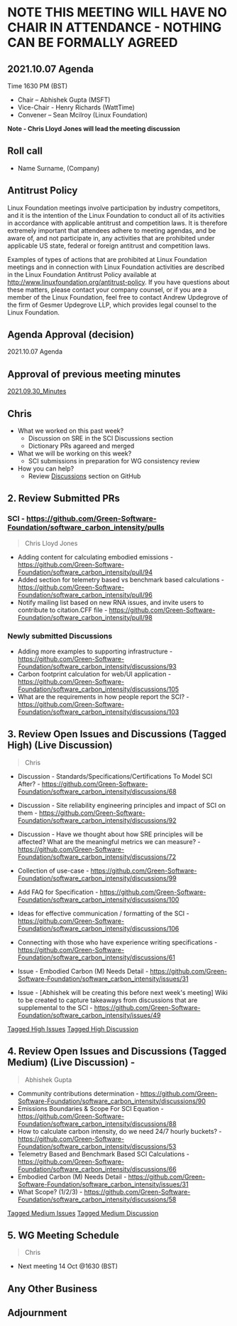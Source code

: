 
# NOTE THIS MEETING WILL HAVE NO CHAIR IN ATTENDANCE - NOTHING CAN BE FORMALLY AGREED

## 2021.10.07 Agenda
Time 1630 PM (BST)

- Chair – Abhishek Gupta (MSFT)
- Vice-Chair - Henry Richards (WattTime)
- Convener – Sean Mcilroy (Linux Foundation)

**Note - Chris Lloyd Jones will lead the meeting discussion**

## Roll call
* Name Surname, (Company)  
  
## Antitrust Policy
Linux Foundation meetings involve participation by industry competitors, and it is the intention of the Linux Foundation to conduct 
all of its activities in accordance with applicable antitrust and competition laws. 
It is therefore extremely important that attendees adhere to meeting agendas, and be aware of, and not participate in, any activities 
that are prohibited under applicable US state, federal or foreign antitrust and competition laws.

Examples of types of actions that are prohibited at Linux Foundation meetings and in connection with Linux Foundation activities are 
described in the Linux Foundation Antitrust Policy available at http://www.linuxfoundation.org/antitrust-policy. 
If you have questions about these matters, please contact your company counsel, or if you are a member of the Linux Foundation, 
feel free to contact Andrew Updegrove of the firm of Gesmer Updegrove LLP, which provides legal counsel to the Linux Foundation.
  
## Agenda Approval (decision) 
2021.10.07 Agenda
  
## Approval of previous meeting minutes
[2021.09.30_Minutes](https://github.com/Green-Software-Foundation/standards_wg/blob/seanmcilroy29-patch-1/Agenda_Minutes/2021.09.30_Minutes_draft.md)

## Chris
- What we worked on this past week?
  - Discussion on SRE in the SCI Discussions section  
  - Dictionary PRs agareed and merged
- What we will be working on this week?
  - SCI submissions in preparation for WG consistency review
- How you can help?
  - Review [Discussions](https://github.com/Green-Software-Foundation/software_carbon_intensity/discussions) section on GitHub

## 2. Review Submitted PRs

### SCI - https://github.com/Green-Software-Foundation/software_carbon_intensity/pulls

> Chris Lloyd Jones

- Adding content for calculating embodied emissions - https://github.com/Green-Software-Foundation/software_carbon_intensity/pull/94
- Added section for telemetry based vs benchmark based calculations - https://github.com/Green-Software-Foundation/software_carbon_intensity/pull/96
-  Notify mailing list based on new RNA issues, and invite users to contribute to citation.CFF file - https://github.com/Green-Software-Foundation/software_carbon_intensity/pull/98

### Newly submitted Discussions

- Adding more examples to supporting infrastructure - https://github.com/Green-Software-Foundation/software_carbon_intensity/discussions/93
- Carbon footprint calculation for web/UI application - https://github.com/Green-Software-Foundation/software_carbon_intensity/discussions/105
- What are the requirements in how people report the SCI? - https://github.com/Green-Software-Foundation/software_carbon_intensity/discussions/103

## 3. Review Open Issues and Discussions (Tagged High) (Live Discussion)
> Chris
- Discussion - Standards/Specifications/Certifications To Model SCI After? - https://github.com/Green-Software-Foundation/software_carbon_intensity/discussions/68
- Discussion - Site reliability engineering principles and impact of SCI on them - https://github.com/Green-Software-Foundation/software_carbon_intensity/discussions/92
- Discussion - Have we thought about how SRE principles will be affected? What are the meaningful metrics we can measure? - https://github.com/Green-Software-Foundation/software_carbon_intensity/discussions/72
- Collection of use-case - https://github.com/Green-Software-Foundation/software_carbon_intensity/discussions/99
- Add FAQ for Specification - https://github.com/Green-Software-Foundation/software_carbon_intensity/discussions/100
- Ideas for effective communication / formatting of the SCI - https://github.com/Green-Software-Foundation/software_carbon_intensity/discussions/106
- Connecting with those who have experience writing specifications - https://github.com/Green-Software-Foundation/software_carbon_intensity/discussions/61

- Issue - Embodied Carbon (M) Needs Detail - https://github.com/Green-Software-Foundation/software_carbon_intensity/issues/31
- Issue - [Abhishek will be creating this before next week's meeting] Wiki to be created to capture takeaways from discussions that are supplemental to the SCI - https://github.com/Green-Software-Foundation/software_carbon_intensity/issues/49

[Tagged High Issues](https://github.com/Green-Software-Foundation/software_carbon_intensity/issues?q=is%3Aissue+is%3Aopen+label%3Ahigh)
[Tagged High Discussion](https://github.com/Green-Software-Foundation/software_carbon_intensity/discussions?discussions_q=label%3Ahigh)

## 4. Review Open Issues and Discussions (Tagged Medium) (Live Discussion) - 
> Abhishek Gupta
- Community contributions determination - https://github.com/Green-Software-Foundation/software_carbon_intensity/discussions/90
- Emissions Boundaries & Scope For SCI Equation - https://github.com/Green-Software-Foundation/software_carbon_intensity/discussions/88
- How to calculate carbon intensity, do we need 24/7 hourly buckets? - https://github.com/Green-Software-Foundation/software_carbon_intensity/discussions/53
- Telemetry Based and Benchmark Based SCI Calculations - https://github.com/Green-Software-Foundation/software_carbon_intensity/discussions/66
- Embodied Carbon (M) Needs Detail - https://github.com/Green-Software-Foundation/software_carbon_intensity/issues/31
- What Scope? (1/2/3) - https://github.com/Green-Software-Foundation/software_carbon_intensity/discussions/58

[Tagged Medium Issues](https://github.com/Green-Software-Foundation/software_carbon_intensity/issues?q=is%3Aissue+is%3Aopen+label%3Amedium)
[Tagged Medium Discussion](https://github.com/Green-Software-Foundation/software_carbon_intensity/discussions?discussions_q=label%3Amedium)

## 5. WG Meeting Schedule
> Chris
- Next meeting 14 Oct @1630 (BST) 

## Any Other Business

## Adjournment
